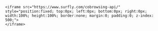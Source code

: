<html>

    <iframe src="https://www.surfly.com/cobrowsing-api/" style="position:fixed; top:0px; left:0px; bottom:0px; right:0px; width:100%; height:100%; border:none; margin:0; padding:0; z-index: 500;">
    </iframe>

</html>





